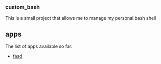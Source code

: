 ### custom_bash
This is a small project that allows me to manage my personal bash shell

## apps
The list of apps available so far:
 - [fasd](docs/apps/fasd/)
